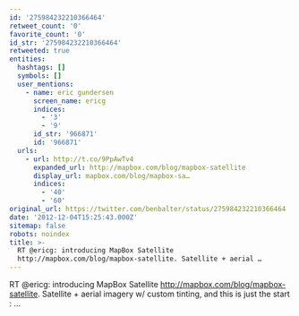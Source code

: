 ```yaml
---
id: '275984232210366464'
retweet_count: '0'
favorite_count: '0'
id_str: '275984232210366464'
retweeted: true
entities:
  hashtags: []
  symbols: []
  user_mentions:
    - name: eric gundersen
      screen_name: ericg
      indices:
        - '3'
        - '9'
      id_str: '966871'
      id: '966871'
  urls:
    - url: http://t.co/9PpAwTv4
      expanded_url: http://mapbox.com/blog/mapbox-satellite
      display_url: mapbox.com/blog/mapbox-sa…
      indices:
        - '40'
        - '60'
original_url: https://twitter.com/benbalter/status/275984232210366464
date: '2012-12-04T15:25:43.000Z'
sitemap: false
robots: noindex
title: >-
  RT @ericg: introducing MapBox Satellite
  http://mapbox.com/blog/mapbox-satellite. Satellite + aerial …
---
```


RT @ericg: introducing MapBox Satellite http://mapbox.com/blog/mapbox-satellite. Satellite + aerial imagery w/ custom tinting, and this is just the start : ...